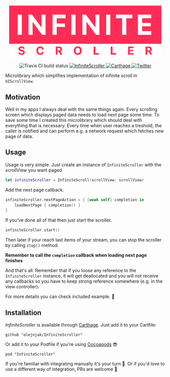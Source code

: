 <p align='center'>
    <img src="Logo.png" width="480" max-width="90%" alt="Infinite Scroller">
</p>

<p align="center">
    <img src="https://travis-ci.com/olejnjak/InfiniteScroller.svg?branch=master" alt="Travis CI build status">
    <a href="https://cocoapods.org/pods/InfiniteScroller">
        <img src="https://img.shields.io/cocoapods/v/InfiniteScroller.svg?style=flat)](http://cocoapods.org/pods/InfiniteScroller" alt="InfiniteScroller">
    </a>
    <a href="https://github.com/Carthage/Carthage">
        <img src="https://img.shields.io/badge/carthage-compatible-brightgreen.svg?style=flat" alt="Carthage" />
    </a>
    <a href="https://twitter.com/olejnjak">
        <img src="https://img.shields.io/badge/twitter-@olejnjak-blue.svg?style=flat" alt="Twitter" />
    </a>
</p>

Microlibrary which simplifies implementation of infinite scroll in `UIScrollView`.

## Motivation

Well in my apps I always deal with the same things again. Every scrolling screen which displays paged data needs to load next page some time. To save some time I created this microlibrary which should deal with everything that is necessary. Every time when user reaches a treshold, the caller is notified and can perform e.g. a network request which fetches new page of data.

## Usage

Usage is very simple. Just create an instance of `InfiniteScroller` with the scrollView you want paged.

```swift
let infiniteScroller = InfiniteScroll(scrollView: scrollView)
```

Add the next page callback.

```swift
infiniteScroller.nextPageAction = { [weak self] completion in
    loadNextPage { completion() }
}
```

If you've done all of that then just start the scroller.

```swift
infiniteScroller.start()
```

Then later if your reach last items of your stream, you can stop the scroller by calling `stop()` method.

**Remember to call the `completion` callback when loading next page finishes**

And that's all. Remember that if you loose any reference to the `InfiniteScroller` instance, it will get deallocated and you will not receive any callbacks so you have to keep strong reference somewhere (e.g. in the view controller).

For more details you can check included example. 🙂

## Installation

_InfiniteScroller_ is available through [Carthage](https://github.com/Carthage/Carthage). Just add it to your Cartfile:

```
github "olejnjak/InfiniteScroller"
```

Or add it to your Podfile if you're using [Cocoapods](https://cocoapods.org) 😎

```
pod "InfiniteScroller"
```

If you're familiar with integrating manually it's your turn 🙂. Or if you'd love to use a different way of integration, PRs are welcome 🙂
